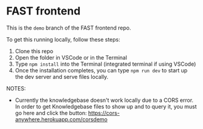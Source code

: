 # FAST frontend


This is the `demo` branch of the FAST frontend repo.

To get this running locally, follow these steps:

1. Clone this repo
2. Open the folder in VSCode or in the Terminal
3. Type `npm install` into the Terminal (integrated terminal if using VSCode)
4. Once the installation completes, you can type `npm run dev` to start up the dev server and serve files locally.

NOTES:

- Currently the knowledgebase doesn't work locally due to a CORS error. In order to get Knowledgebase files to show up and to query it, you must go here and click the button: https://cors-anywhere.herokuapp.com/corsdemo
